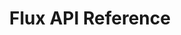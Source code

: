 ---
title: Flux API Reference

includes:
  - authentication
  - request_signing
  - token
  - webhooks
  - receipts

search: true
---